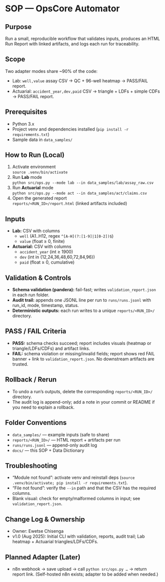 # SOP — OpsCore Automator

## Purpose
Run a small, reproducible workflow that validates inputs, produces an HTML Run Report with linked artifacts, and logs each run for traceability.

## Scope
Two adapter modes share ~90% of the code:
- Lab: `well,value` assay CSV → QC + 96-well heatmap → PASS/FAIL report.
- Actuarial: `accident_year,dev,paid` CSV → triangle + LDFs + simple CDFs → PASS/FAIL report.

## Prerequisites
- Python 3.x
- Project venv and dependencies installed (`pip install -r requirements.txt`)
- Sample data in `data_samples/`

## How to Run (Local)
1. Activate environment  
   `source .venv/bin/activate`
2. Run **Lab** mode  
   `python src/ops.py --mode lab --in data_samples/lab/assay_raw.csv`
3. Run **Actuarial** mode  
   `python src/ops.py --mode act --in data_samples/act/claims.csv`
4. Open the generated report  
   `reports/<RUN_ID>/report.html` (linked artifacts included)

## Inputs
- **Lab:** CSV with columns  
  - `well` (A1..H12, regex `^[A-H](?:[1-9]|1[0-2])$`)  
  - `value` (float ≥ 0, finite)
- **Actuarial:** CSV with columns  
  - `accident_year` (int ≥ 1900)  
  - `dev` (int in {12,24,36,48,60,72,84,96})  
  - `paid` (float ≥ 0, cumulative)

## Validation & Controls
- **Schema validation (pandera):** fail-fast; writes `validation_report.json` in each run folder.
- **Audit trail:** appends one JSONL line per run to `runs/runs.jsonl` with run_id, mode, timestamp, status.
- **Deterministic outputs:** each run writes to a unique `reports/<RUN_ID>/` directory.

## PASS / FAIL Criteria
- **PASS:** schema checks succeed; report includes visuals (heatmap or triangle/LDFs/CDFs) and artifact links.
- **FAIL:** schema violation or missing/invalid fields; report shows red FAIL banner + link to `validation_report.json`. No downstream artifacts are trusted.

## Rollback / Rerun
- To undo a run’s outputs, delete the corresponding `reports/<RUN_ID>/` directory.
- The audit log is append-only; add a note in your commit or README if you need to explain a rollback.

## Folder Conventions
- `data_samples/` — example inputs (safe to share)
- `reports/<RUN_ID>/` — HTML report + artifacts per run
- `runs/runs.jsonl` — append-only audit log
- `docs/` — this SOP + Data Dictionary

## Troubleshooting
- “Module not found”: activate venv and reinstall deps (`source .venv/bin/activate; pip install -r requirements.txt`).
- “File not found”: verify the `--in` path and that the CSV has the required columns.
- Blank visual: check for empty/malformed columns in input; see `validation_report.json`.

## Change Log & Ownership
- Owner: Ewetse Chisenga  
- v1.0 (Aug 2025): Initial CLI with validation, reports, audit trail; Lab heatmap + Actuarial triangles/LDFs/CDFs.

## Planned Adapter (Later)
- n8n webhook → save upload → call `python src/ops.py …` → return report link. (Self-hosted n8n exists; adapter to be added when needed.)
